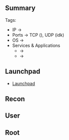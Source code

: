 ## Summary

Tags: 

- IP -> 
- Ports -> TCP (), UDP (idk)
- OS ->  
- Services & Applications
    -  -> 
    -  -> 

## Launchpad

-   [Launchpad](https://launchpad.net/ubuntu)

## Recon


## User


## Root